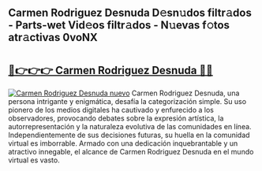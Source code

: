 ## Carmen Rodriguez Desnuda D𝚎sn𝚞dos filtr𝚊dos - Parts-wet Vid𝚎os filtr𝚊dos - N𝚞evas f𝚘tos atr𝚊ctivas 0voNX

# <h2><a href="http://mbdmt2k.tromn.icu/?c=Carmen+Rodriguez+Desnuda">🔗👉👉👉 Carmen Rodriguez Desnuda 🔗🔗</a></h2>

[![Carmen Rodriguez Desnuda nuevo](https://i.imgur.com/pEAQMta.gif)](http://mbdmt2k.tromn.icu/?c=Carmen+Rodriguez+Desnuda)
Carmen Rodriguez Desnuda, una persona intrigante y enigmática, desafía la categorización simple. Su uso pionero de los medios digitales ha cautivado y enfurecido a los observadores, provocando debates sobre la expresión artística, la autorrepresentación y la naturaleza evolutiva de las comunidades en línea. Independientemente de sus decisiones futuras, su huella en la comunidad virtual es imborrable. Armado con una dedicación inquebrantable y un atractivo innegable, el alcance de Carmen Rodriguez Desnuda en el mundo virtual es vasto.
